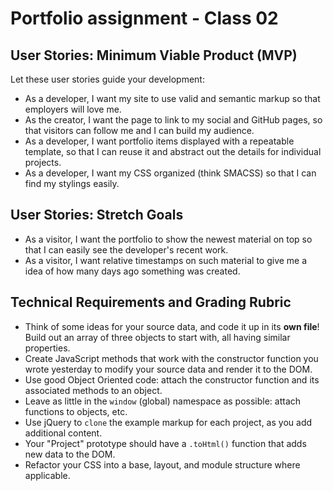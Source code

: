 # Portfolio assignment - Class 02

## User Stories: Minimum Viable Product (MVP)
Let these user stories guide your development:
- As a developer, I want my site to use valid and semantic markup so that employers will love me.
- As the creator, I want the page to link to my social and GitHub pages, so that visitors can follow me and I can build my audience.
- As a developer, I want portfolio items displayed with a repeatable template, so that I can reuse it and abstract out the details for individual projects.
- As a developer, I want my CSS organized (think SMACSS) so that I can find my stylings easily.

## User Stories: Stretch Goals
- As a visitor, I want the portfolio to show the newest material on top so that I can easily see the developer's recent work.
- As a visitor, I want relative timestamps on such material to give me a idea of how many days ago something was created.

## Technical Requirements and Grading Rubric
- Think of some ideas for your source data, and code it up in its **own file**! Build out an array of three objects to start with, all having similar properties.
- Create JavaScript methods that work with the constructor function you wrote yesterday to modify your source data and render it to the DOM.
- Use good Object Oriented code: attach the constructor function and its associated methods to an object.
- Leave as little in the `window` (global) namespace as possible: attach functions to objects, etc.
- Use jQuery to `clone` the example markup for each project, as you add additional content.
- Your "Project" prototype should have a `.toHtml()` function that adds new data to the DOM.
- Refactor your CSS into a base, layout, and module structure where applicable.
